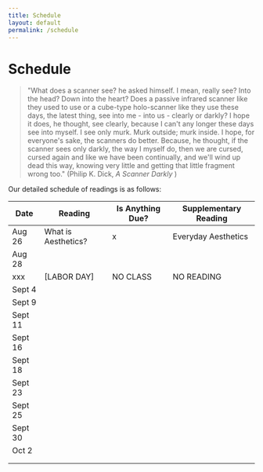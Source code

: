 ```yaml
---
title: Schedule
layout: default
permalink: /schedule
---
```


# Schedule

>"What does a scanner see? he asked himself. I mean, really see? Into the head? Down into the heart? Does a passive infrared scanner like they used to use or a cube-type holo-scanner like they use these days, the latest thing, see into me - into us - clearly or darkly? I hope it does, he thought, see clearly, because I can't any longer these days see into myself. I see only murk. Murk outside; murk inside. I hope, for everyone's sake, the scanners do better. Because, he thought, if the scanner sees only darkly, the way I myself do, then we are cursed, cursed again and like we have been continually, and we'll wind up dead this way, knowing very little and getting that little fragment wrong too." (Philip K. Dick, <i> A Scanner Darkly </i>)

Our detailed schedule of readings is as follows:


| Date | Reading | Is Anything Due? | Supplementary Reading |
|------|---------|------------------|-----------------------|
|   Aug 26   |    What is Aesthetics?     |      x            |   Everyday Aesthetics                     |
|   Aug 28   |         |                  |                       |
|   xxx  |  [LABOR DAY]       |       NO CLASS           |             NO READING          |
|    Sept 4  |         |                  |                       |
|    Sept 9  |         |                  |                       |
|    Sept 11  |         |                  |                       |
|     Sept 16 |         |                  |                       |
|    Sept 18  |         |                  |                       |
|   Sept 23   |         |                  |                       |
|   Sept 25   |         |                  |                       |
|   Sept 30   |         |                  |                       |
|    Oct 2  |         |                  |                       |
|      |         |                  |                       |
|      |         |                  |                       |



<!--- Units:

Aesthetic theory: 
    What is Aesthetics? 
    Aesthetics of the Everyday https://plato.stanford.edu/entries/aesthetics-of-everyday/#EveAesEveAes ; https://en.wikipedia.org/wiki/Everyday_Aesthetics
    Lefebvre - section on the transformer
    Sontag, “Against Interpretation” (

Aesthetics and ideology: 
    Zizek - section on antisemitism


High tech in high sci fi literature - Dick, Gibson - Scanner Darkly & Neuromancer
https://archive.org/details/msdos_Neuromancer_1988
Ridley Scott - Blade Runner (1982, Director's Cut)
https://www.youtube.com/watch?v=WFv1OcrISK8

Nostalgia: Nostalgia for old games - "demakes" etc, old FPS games

Machine Learning and AI: Logic Magazine on 'Data Science' 
>

<!-- Academic Calendar for 2024-2025
Approved by Faculty Senate in February 2021
Presented to Faculty Senate for Confirmation in January 2023
Spring Break approved by Faculty Senate in December 2023


Fall Term
Classes Begin Aug 26 (Mon)
Labor Day (no classes) Sept 2 (Mon)
Fall Break Oc 14-15 (Mon & Tue)
Midpoint Oct 16 (Wed)
Thanksgiving (no classes) Nov 27-Dec 1 (Wed-Sun)
Day Free for Study Dec 6 (Fri)
Final Evaluation Period Dec 9-13 (Mon-Fri)
Term Ends Dec 13 (Fri)
Class Day count (at least 68) 68 - Excluding Final Eval Period & Day Free for Study
Winter Break (# of weekdays) 15 days -->